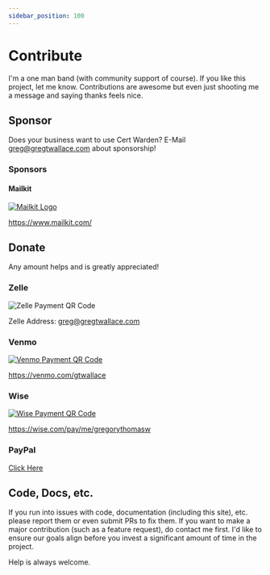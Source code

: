 ```yaml
---
sidebar_position: 100
---
```


# Contribute

I'm a one man band (with community support of course). If you like
this project, let me know. Contributions are awesome but even just shooting
me a message and saying thanks feels nice.


## Sponsor

Does your business want to use Cert Warden? 
E-Mail [greg@gregtwallace.com](mailto:greg@gregtwallace.com) about sponsorship!

### Sponsors

#### Mailkit

[![Mailkit Logo](/img/contribute/mailkit.webp)](https://www.mailkit.com/)

https://www.mailkit.com/


## Donate

Any amount helps and is greatly appreciated!

### Zelle

![Zelle Payment QR Code](/img/contribute/zelle.webp)

Zelle Address: greg@gregtwallace.com

### Venmo

[![Venmo Payment QR Code](/img/contribute/venmo.webp)](https://venmo.com/gtwallace)

https://venmo.com/gtwallace

### Wise

[![Wise Payment QR Code](/img/contribute/wise.webp)](https://wise.com/pay/me/gregorythomasw)

https://wise.com/pay/me/gregorythomasw

### PayPal

[Click Here](https://www.paypal.com/cgi-bin/webscr?cmd=_s-xclick&hosted_button_id=44ZHKU4BWDUKN)


## Code, Docs, etc.

If you run into issues with code, documentation (including this site), etc.
please report them or even submit PRs to fix them. If you want to make a major
contribution (such as a feature request), do contact me first. I'd like to
ensure our goals align before you invest a significant amount of time in the
project.

Help is always welcome.
